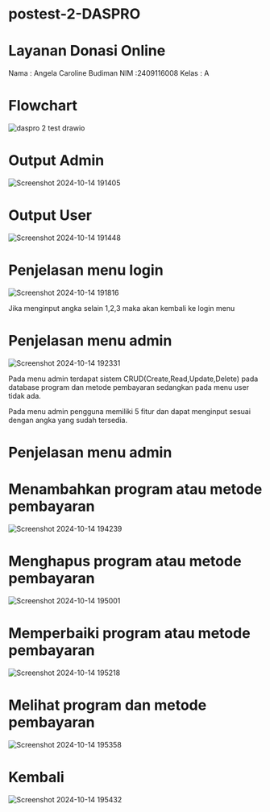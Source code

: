 # postest-2-DASPRO

# Layanan Donasi Online

Nama   : Angela Caroline Budiman
NIM    :2409116008
Kelas  : A

# Flowchart

![daspro 2 test drawio](https://github.com/user-attachments/assets/ff9e0901-7dd9-48a2-a77d-a3fc177964b9)

# Output Admin

![Screenshot 2024-10-14 191405](https://github.com/user-attachments/assets/8dd1a334-1a86-4237-835e-2cb20a696f11)

# Output User

![Screenshot 2024-10-14 191448](https://github.com/user-attachments/assets/c588d950-3fbf-4c24-9871-13e792f45ad4)

# Penjelasan menu login

![Screenshot 2024-10-14 191816](https://github.com/user-attachments/assets/b97b28b5-3df9-4af5-8b18-fb163954df84)

Jika menginput angka selain 1,2,3 maka akan kembali ke login menu

# Penjelasan menu admin

![Screenshot 2024-10-14 192331](https://github.com/user-attachments/assets/d7b7d954-1f9e-4559-ba97-96c6ba0fab80)

Pada menu admin terdapat sistem CRUD(Create,Read,Update,Delete) pada database program dan metode pembayaran sedangkan pada menu user tidak ada.

Pada menu admin pengguna memiliki 5 fitur dan dapat menginput sesuai dengan angka yang sudah tersedia.

# Penjelasan menu admin

# Menambahkan program atau metode pembayaran

![Screenshot 2024-10-14 194239](https://github.com/user-attachments/assets/f7e00f64-1954-47d4-8fee-0e1e5ae68aa6)

# Menghapus program atau metode pembayaran

![Screenshot 2024-10-14 195001](https://github.com/user-attachments/assets/8e204850-6be3-44b4-ad48-0436f1a7a171)

# Memperbaiki program atau metode pembayaran

![Screenshot 2024-10-14 195218](https://github.com/user-attachments/assets/ea1d5bde-382f-4706-82dd-a36df5669b61)


# Melihat program dan metode pembayaran

![Screenshot 2024-10-14 195358](https://github.com/user-attachments/assets/ab321376-7d17-48dc-a45a-3e864c4ff201)

# Kembali

![Screenshot 2024-10-14 195432](https://github.com/user-attachments/assets/417ce171-8d90-4e3f-a4c1-2ef139006186)




